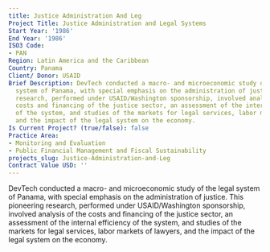 ```yaml
---
title: Justice Administration And Leg
Project Title: Justice Administration and Legal Systems
Start Year: '1986'
End Year: '1986'
ISO3 Code:
- PAN
Region: Latin America and the Caribbean
Country: Panama
Client/ Donor: USAID
Brief Description: DevTech conducted a macro- and microeconomic study of the legal
  system of Panama, with special emphasis on the administration of justice. This pioneering
  research, performed under USAID/Washington sponsorship, involved analysis of the
  costs and financing of the justice sector, an assessment of the internal efficiency
  of the system, and studies of the markets for legal services, labor markets of lawyers,
  and the impact of the legal system on the economy.
Is Current Project? (true/false): false
Practice Area:
- Monitoring and Evaluation
- Public Financial Management and Fiscal Sustainability
projects_slug: Justice-Administration-and-Leg
Contract Value USD: ''
---
```


DevTech conducted a macro- and microeconomic study of the legal system of Panama, with special emphasis on the administration of justice. This pioneering research, performed under USAID/Washington sponsorship, involved analysis of the costs and financing of the justice sector, an assessment of the internal efficiency of the system, and studies of the markets for legal services, labor markets of lawyers, and the impact of the legal system on the economy.